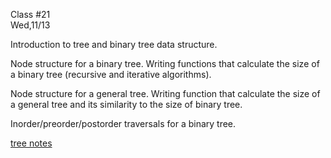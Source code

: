 <div class="lecture2">

<div class="column_date">
<p markdown="block">

Class #21 <br>
Wed,11/13

</p>
</div>
<div class="column_materials">
<p markdown="block">


Introduction to tree and binary tree data structure.

Node structure for a binary tree. Writing functions that
calculate the size of a binary tree (recursive and iterative
algorithms).

Node structure for a general tree. Writing function that calculate the size of a general tree and its similarity to the size of binary tree.

Inorder/preorder/postorder traversals for a binary tree.

[tree notes](notes/lecture05_TreesIntro.pdf)


</p>
</div>

<div class="column_assign">
<p markdown="block">



</p>
</div>

</div>
